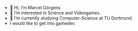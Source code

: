 - 👋 Hi, I’m Marcel Görgens
- 👀 I’m interested in Science and Videogames.
- 🌱 I’m currently studying Computer-Science at TU Dortmund.
- I would like to get into gamedev.

<!---
margoerg/margoerg is a ✨ special ✨ repository because its `README.md` (this file) appears on your GitHub profile.
You can click the Preview link to take a look at your changes.
--->
